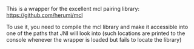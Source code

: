 This is a wrapper for the excellent mcl pairing library: https://github.com/herumi/mcl

To use it, you need to compile the mcl library and make it accessible into one of the paths that JNI will look into (such locations are printed to the console whenever the wrapper is loaded but fails to locate the library)

